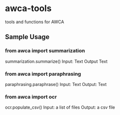 # awca-tools
 tools and functions for AWCA

## Sample Usage
### from awca import summarization
summarization.summarize()
Input: Text
Output Text

### from awca import paraphrasing
paraphrasing.paraphrase()
Input: Text
Output: Text

### from awca import ocr
ocr.populate_csv()
Input: a list of files
Output: a csv file